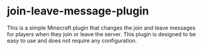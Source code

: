 # join-leave-message-plugin
This is a simple Minecraft plugin that changes the join and leave messages for players when they join or leave the server. This plugin is designed to be easy to use and does not require any configuration.
